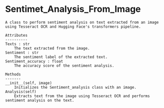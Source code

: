 # Sentimet_Analysis_From_Image
    A class to perform sentiment analysis on text extracted from an image using Tesseract OCR and Hugging Face's transformers pipeline.

    Attributes
    ----------
    Texts : str
        The text extracted from the image.
    Sentiment : str
        The sentiment label of the extracted text.
    Sentiment_accuracy : float
        The accuracy score of the sentiment analysis.

    Methods
    -------
    __init__(self, image)
        Initializes the Sentiment_analysis class with an image.
    Analysis(self)
        Extracts text from the image using Tesseract OCR and performs sentiment analysis on the text.
